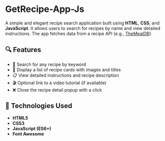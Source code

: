 # GetRecipe-App-Js
A simple and elegant recipe search application built using **HTML**, **CSS**, and **JavaScript**. It allows users to search for recipes by name and view detailed instructions. The app fetches data from a recipe API (e.g., [TheMealDB](https://www.themealdb.com/)).

## 🔍 Features

- 🔎 Search for any recipe by keyword
- 📄 Display a list of recipe cards with images and titles
- 📋 View detailed instructions and recipe description
- 🎬 Optional link to a video tutorial (if available)
- ❌ Close the recipe detail popup with a click

## 🧰 Technologies Used

- **HTML5** 
- **CSS3**
- **JavaScript (ES6+)** 
- **Font Awesome** 
